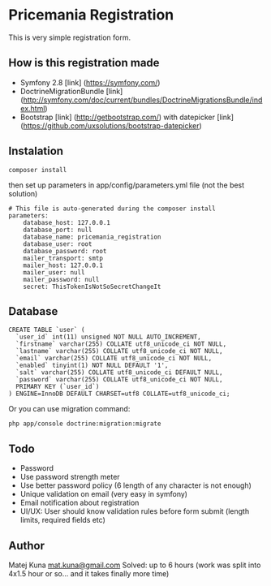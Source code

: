 # Pricemania Registration

This is very simple registration form.

## How is this registration made

* Symfony 2.8 [link] (https://symfony.com/)
* DoctrineMigrationBundle [link] (http://symfony.com/doc/current/bundles/DoctrineMigrationsBundle/index.html)
* Bootstrap [link] (http://getbootstrap.com/) with datepicker [link] (https://github.com/uxsolutions/bootstrap-datepicker)

## Instalation

```
composer install
```

then set up parameters in app/config/parameters.yml file (not the best solution)

```
# This file is auto-generated during the composer install
parameters:
    database_host: 127.0.0.1
    database_port: null
    database_name: pricemania_registration
    database_user: root
    database_password: root
    mailer_transport: smtp
    mailer_host: 127.0.0.1
    mailer_user: null
    mailer_password: null
    secret: ThisTokenIsNotSoSecretChangeIt
```

## Database
```
CREATE TABLE `user` (
  `user_id` int(11) unsigned NOT NULL AUTO_INCREMENT,
  `firstname` varchar(255) COLLATE utf8_unicode_ci NOT NULL,
  `lastname` varchar(255) COLLATE utf8_unicode_ci NOT NULL,
  `email` varchar(255) COLLATE utf8_unicode_ci NOT NULL,
  `enabled` tinyint(1) NOT NULL DEFAULT '1',
  `salt` varchar(255) COLLATE utf8_unicode_ci DEFAULT NULL,
  `password` varchar(255) COLLATE utf8_unicode_ci NOT NULL,
  PRIMARY KEY (`user_id`)
) ENGINE=InnoDB DEFAULT CHARSET=utf8 COLLATE=utf8_unicode_ci;
```
Or you can use migration command:

```
php app/console doctrine:migration:migrate
```


## Todo
- Password
 - Use password strength meter
 - Use better password policy (6 length of any character is not enough)
- Unique validation on email (very easy in symfony)
- Email notification about registration
- UI/UX: User should know validation rules before form submit (length limits, required fields etc)

## Author
Matej Kuna mat.kuna@gmail.com
Solved: up to 6 hours (work was split into 4x1.5 hour or so... and it takes finally more time)